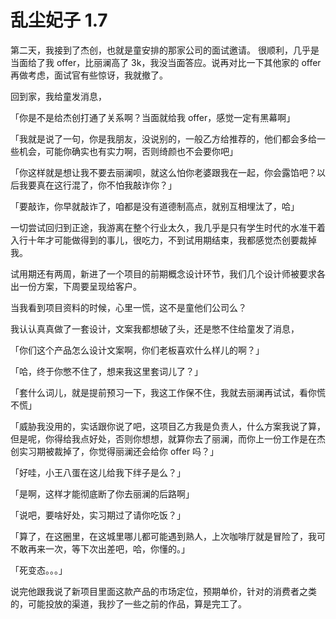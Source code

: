 # 乱尘妃子 1.7

第二天，我接到了杰创，也就是童安排的那家公司的面试邀请。
很顺利，几乎是当面给了我 offer，比丽澜高了 3k，我没当面答应。说再对比一下其他家的 offer 再做考虑，面试官有些惊讶，我就撤了。

回到家，我给童发消息，

「你是不是给杰创打通了关系啊？当面就给我 offer，感觉一定有黑幕啊」

「我就是说了一句，你是我朋友，没说别的，一般乙方给推荐的，他们都会多给一些机会，可能你确实也有实力啊，否则绮颜也不会要你吧」

「你这样就是想让我不要去丽澜呗，就这么怕你老婆跟我在一起，你会露馅吧？以后我要真在这行混了，你不怕我敲诈你？」

「要敲诈，你早就敲诈了，咱都是没有道德制高点，就别互相埋汰了，哈」

一切尝试回归到正途，我游离在整个行业太久，我几乎是只有学生时代的水准干着入行十年才可能做得到的事儿，很吃力，不到试用期结束，我都感觉杰创要裁掉我。

试用期还有两周，新进了一个项目的前期概念设计环节，我们几个设计师被要求各出一份方案，下周要呈现给客户。

当我看到项目资料的时候，心里一慌，这不是童他们公司么？

我认认真真做了一套设计，文案我都想破了头，还是憋不住给童发了消息，

「你们这个产品怎么设计文案啊，你们老板喜欢什么样儿的啊？」

「哈，终于你憋不住了，想来我这里套词儿了？」

「套什么词儿，就是提前预习一下，我这工作保不住，我就去丽澜再试试，看你慌不慌」

「威胁我没用的，实话跟你说了吧，这项目乙方我是负责人，什么方案我说了算，但是呢，你得给我点好处，否则你想想，就算你去了丽澜，而你上一份工作是在杰创实习期被裁掉了，你觉得丽澜还会给你 offer 吗？」

「好哇，小王八蛋在这儿给我下绊子是么？」

「是啊，这样才能彻底断了你去丽澜的后路啊」

「说吧，要啥好处，实习期过了请你吃饭？」

「算了，在这圈里，在这城里哪儿都可能遇到熟人，上次咖啡厅就是冒险了，我可不敢再来一次，等下次出差吧，哈，你懂的。」

「死变态。。。」

说完他跟我说了新项目里面这款产品的市场定位，预期单价，针对的消费者之类的，可能投放的渠道，我抄了一些之前的作品，算是完工了。


